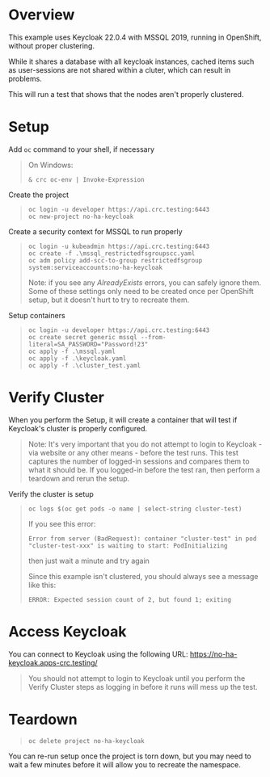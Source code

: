 # Overview

This example uses Keycloak 22.0.4 with MSSQL 2019, running in OpenShift, without proper clustering.

While it shares a database with all keycloak instances, cached items such as user-sessions are not 
shared within a cluter, which can result in problems.

This will run a test that shows that the nodes aren't properly clustered.


# Setup

Add `oc` command to your shell, if necessary
> On Windows:
> ```
> & crc oc-env | Invoke-Expression
> ```

Create the project
> ```
> oc login -u developer https://api.crc.testing:6443
> oc new-project no-ha-keycloak
> ```

Create a security context for MSSQL to run properly
> ```
> oc login -u kubeadmin https://api.crc.testing:6443
> oc create -f .\mssql_restrictedfsgroupscc.yaml
> oc adm policy add-scc-to-group restrictedfsgroup system:serviceaccounts:no-ha-keycloak
> ```
> Note: if you see any *AlreadyExists* errors, you can safely ignore them.
> Some of these settings only need to be created once per OpenShift setup, but it doesn't
> hurt to try to recreate them.

Setup containers
> ```
> oc login -u developer https://api.crc.testing:6443
> oc create secret generic mssql --from-literal=SA_PASSWORD="Password!23"
> oc apply -f .\mssql.yaml
> oc apply -f .\keycloak.yaml
> oc apply -f .\cluster_test.yaml
> ```


# Verify Cluster

When you perform the Setup, it will create a container that will test if Keycloak's cluster
is properly configured.
> Note: It's very important that you do not attempt to login to Keycloak - via website
> or any other means - before the test runs. This test captures the number of logged-in
> sessions and compares them to what it should be. If you logged-in before the test ran,
> then perform a teardown and rerun the setup.

Verify the cluster is setup
> ```
> oc logs $(oc get pods -o name | select-string cluster-test)
> ```
> If you see this error: 
> ```
> Error from server (BadRequest): container "cluster-test" in pod "cluster-test-xxx" is waiting to start: PodInitializing
> ```
> then just wait a minute and try again
> 
> Since this example isn't clustered, you should always see a message like this:
> ```
> ERROR: Expected session count of 2, but found 1; exiting
> ```


# Access Keycloak

You can connect to Keycloak using the following URL: 
https://no-ha-keycloak.apps-crc.testing/

> You should not attempt to login to Keycloak until you perform the Verify Cluster steps as
> logging in before it runs will mess up the test.


# Teardown

> ```
> oc delete project no-ha-keycloak
> ```
You can re-run setup once the project is torn down, but you may need to wait a few minutes
before it will allow you to recreate the namespace.
